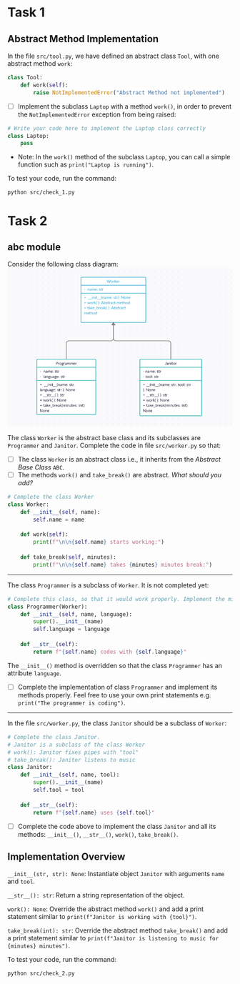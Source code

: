 # Task 1
## Abstract Method Implementation

In the file ``src/tool.py``, we have defined an abstract class ``Tool``, with one abstract method ``work``:

```python
class Tool:
    def work(self):
        raise NotImplementedError("Abstract Method not implemented")
```

- [ ] Implement the subclass ``Laptop`` with a method ``work()``, in order to prevent the ``NotImplementedError`` exception from being raised:

```python
# Write your code here to implement the Laptop class correctly
class Laptop:
    pass
```
- Note: In the ``work()`` method of the subclass ``Laptop``, you can call a simple function such as `print("Laptop is running")`.

To test your code, run the command:
```
python src/check_1.py
```

# Task 2
## abc module
Consider the following class diagram:
![class diagram](class_diagram.PNG)

The class ``Worker`` is the abstract base class and its subclasses are ``Programmer`` and ``Janitor``.
Complete the code in file ``src/worker.py`` so that:
- [ ] The class ``Worker`` is an abstract class i.e., it inherits from the *Abstract Base Class* ``ABC``.
- [ ] The methods ``work()`` and ``take_break()`` are abstract. *What should you add?*

```python
# Complete the class Worker
class Worker:
    def __init__(self, name):
        self.name = name

    def work(self):
        print(f"\n\n{self.name} starts working:")

    def take_break(self, minutes):
        print(f"\n\n{self.name} takes {minutes} minutes break:")
```
---
The class ``Programmer`` is a subclass of ``Worker``. It is not completed yet:
```python
# Complete this class, so that it would work properly. Implement the missing methods
class Programmer(Worker):
    def __init__(self, name, language):
        super().__init__(name)
        self.language = language

    def __str__(self):
        return f"{self.name} codes with {self.language}"
```

The ``__init__()`` method is overridden so that the class ``Programmer`` has an attribute ``language``.

- [ ] Complete the implementation of class ``Programmer`` and implement its methods properly. Feel free to use your own print statements e.g. `print("The programmer is coding")`.
---
In the file ``src/worker.py``, the class ``Janitor`` should be a subclass of ``Worker``:
```python
# Complete the class Janitor.
# Janitor is a subclass of the class Worker
# work(): Janitor fixes pipes with "tool"
# take_break(): Janitor listens to music
class Janitor:
    def __init__(self, name, tool):
        super().__init__(name)
        self.tool = tool

    def __str__(self):
        return f"{self.name} uses {self.tool}"
```
- [ ] Complete the code above to implement the class ``Janitor`` and all its methods: ``__init__()``, ``__str__()``, ``work()``, ``take_break()``.

## Implementation Overview
``__init__(str, str): None``: Instantiate object ``Janitor`` with arguments ``name`` and ``tool``.

``__str__(): str``: Return a string representation of the object.

``work(): None``: Override the abstract method ``work()`` and add a print statement similar to `print(f"Janitor is working with {tool}")`.

``take_break(int): str``: Override the abstract method ``take_break()`` and add a print statement similar to `print(f"Janitor is listening to music for {minutes} minutes")`.

To test your code, run the command:
```
python src/check_2.py
```
